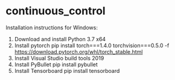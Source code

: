 # continuous_control

Installation instructions for Windows:

1.	Download and install Python 3.7 x64
2.  Install pytorch
      pip install torch===1.4.0 torchvision===0.5.0 -f https://download.pytorch.org/whl/torch_stable.html
3.	Install Visual Studio build tools 2019
4.	Install PyBullet
      pip install pybullet
4.	Install Tensorboard
      pip install tensorboard

